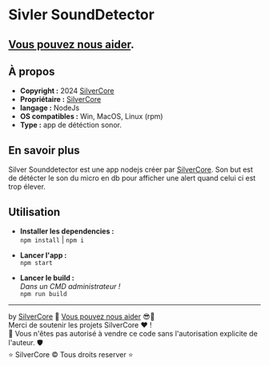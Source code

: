# Sivler SoundDetector
[Vous pouvez nous aider](https://tipeee.com/silverdium).
---

## À propos
- **Copyright :** 2024 [SilverCore](https://core.silverdium.fr)
- **Propriétaire :** [SilverCore](https://core.silverdium.fr)
- **langage :** NodeJs
- **OS compatibles :** Win, MacOS, Linux (rpm)
- **Type :** app de détéction sonor.

## En savoir plus
Silver Sounddetector est une app nodejs créer par [SilverCore](https://core.silverdium.fr).
Son but est de détécter le son du micro en db pour afficher une alert quand celui ci est trop élever.

## Utilisation

- **Installer les dependencies :**<br>
  ```npm install``` | ```npm i``` <br>

- **Lancer l'app :**<br>
  ```npm start```<br>

- **Lancer le build :**<br>
  *Dans un CMD administrateur !*<br>
  ```npm run build```<br>

---
by [SilverCore](https://github.com/SilverCore-Git) 👑 [Vous pouvez nous aider](https://tipeee.com/silverdium) 😎💸<br>
Merci de soutenir les projets SilverCore ❤️ !<br>
🔐 Vous n'êtes pas autorisé à vendre ce code sans l'autorisation explicite de l'auteur. 🛡️<br>
⭐  SilverCore ©️ Tous droits reserver  ⭐
